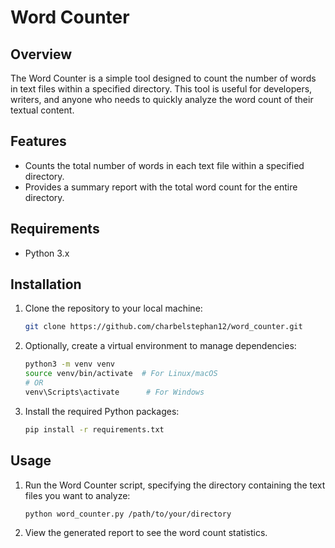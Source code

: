# Word Counter

## Overview
The Word Counter is a simple tool designed to count the number of words in text files within a specified directory. This tool is useful for developers, writers, and anyone who needs to quickly analyze the word count of their textual content.

## Features
- Counts the total number of words in each text file within a specified directory.
- Provides a summary report with the total word count for the entire directory.

## Requirements
- Python 3.x

## Installation
1. Clone the repository to your local machine:
   ```bash
   git clone https://github.com/charbelstephan12/word_counter.git
   ```
2. Optionally, create a virtual environment to manage dependencies:
   ```bash
   python3 -m venv venv
   source venv/bin/activate  # For Linux/macOS
   # OR
   venv\Scripts\activate      # For Windows
   ```
4. Install the required Python packages:
   ```bash
   pip install -r requirements.txt
   ```

## Usage
1. Run the Word Counter script, specifying the directory containing the text files you want to analyze:
   ```bash
   python word_counter.py /path/to/your/directory
   ```
2. View the generated report to see the word count statistics.
